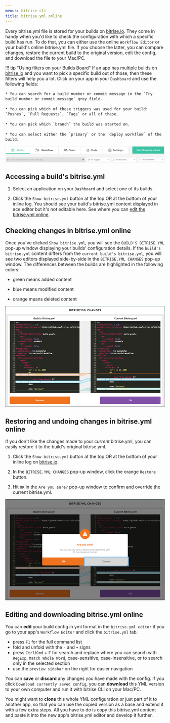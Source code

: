 ```yaml
---
menus: bitrise-cli
title: bitrise.yml online
---
```


Every bitrise.yml file is stored for your builds on [bitrise.io](https://www.bitrise.io). They come in handy when you'd like to check the configuration with which a specific build has run. To do that, you can either use the online `Workflow Editor` or your build's online bitrise.yml file. If you choose the latter, you can compare changes, restore the current build to the original version, edit the config, and download the file to your Mac/PC.


!!! tip "Using filters on your Builds Board"
    If an app has multiple builds on [bitrise.io](https://www.bitrise.io) and you want to pick a specific build out of those, then these filters will help you a lot. Click on your app in your `Dashboard` and use the following fields:

    * You can search for a build number or commit message in the `Try build number or commit message` grey field.

    * You can pick which of these triggers was used for your build: `Pushes`, `Pull Requests`, `Tags` or all of these.

    * You can pick which `branch` the build was started on.

    * You can select either the `primary` or the `deploy workflow` of the build.


  ![Screenshot](/img/bitrise-cli-bitrise-yml/build-filters.png)


## Accessing a build's bitrise.yml

1. Select an application on your `Dashboard` and select one of its builds.

2. Click the `Show bitrise.yml` button at the top OR at the bottom of your inline log.
You should see your build's bitrise.yml content displayed in ace editor but it's not editable here. See where you can [edit the bitrise.yml online](#editing-and-downloading-bitriseyml-online).

## Checking changes in bitrise.yml online

Once you've clicked `Show bitrise.yml`, you will see the `BUILD'S BITRISE YML` pop-up window displaying your builds' configuration details. If the `build's bitrise.yml` content differs from the `current build's bitrise.yml`, you will see two editors displayed side-by-side in the `BITRISE.YML CHANGES` pop-up window. The differences between the builds are highlighted in the following colors:

- green means added content

- blue means modified content

- orange means deleted content


![Screenshot](/img/bitrise-cli-bitrise-yml/bitrise-yml-changes.png)

## Restoring and undoing changes in bitrise.yml online

If you don't like the changes made to your _current_ bitrise.yml, you can easily restore it to the build's original bitrise.yml.

1. Click the `Show bitrise.yml` button at the top OR at the bottom of your inline log on [bitrise.io](https://www.bitrise.io/).

2. In the `BITRISE.YML CHANGES` pop-up window, click the orange `Restore` button.

3. Hit `OK` in the `Are you sure?` pop-up window to confirm and override the current bitrise.yml.

![Screenshot](/img/bitrise-cli-bitrise-yml/confirm-bitrise-yml-changes.png)


## Editing and downloading bitrise.yml online

You can __edit__ your build config in yml format in the `bitrise.yml editor` if you go to your app's `Workflow Editor` and click the `bitrise.yml` tab.

- press `F1` for the full command list
- fold and unfold with the `-` and `+` signs
- press `Ctrl`/`Cmd` + `F` for search and replace where you can search with `RegExp`, `Match Whole Word`, case-sensitive, case-insensitive, or to search only in the selected section
- use the `preview sidebar` on the right for easier navigation

You can __save__ or __discard__ any changes you have made with the config. If you click `Download currently saved config`, you can __download__ this YML version to your own computer and run it with bitrise CLI on your Mac/PC.

You might want to __clone__ this whole YML configuration or just part of it to another app, so that you can use the copied version as a base and extend it with a few extra steps. All you have to do is copy this bitrise.yml content and paste it into the new app's bitrise.yml editor and develop it further.
